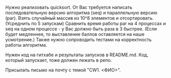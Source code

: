 Нужно реализовать quicksort. 
От Вас требуется написать последовательную версию алгоритма (seq) и параллельную версию (par). Взять случайный массив из 10^8 элементов и отсортировать. (Усреднить по 5 запускам) Сравнить время работы par на 4 процессах и seq на одном процессе - у Вас должно быть раза в 3 быстрее.  (Если будет медленнее, то выставление баллов оставляется на наше усмотрение.)
Также нужно сопроводить тестами на корректность работы алгоритма.

Нужен код на гитхабе и результаты запусков в README.md. Код, который запускает, тоже должен лежать в репо.

Присылать письмо на почту с темой "CW1. <ФИО>".